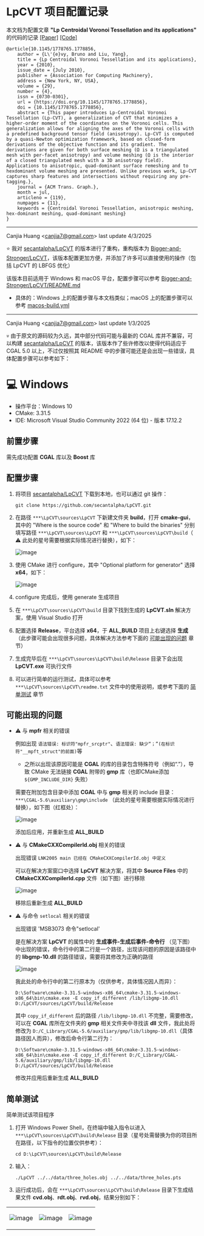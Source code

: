 # LpCVT 项目配置记录

本文档为配置文章 **"Lp Centroidal Voronoi Tessellation and its applications"** 的代码的记录 [[Paper]](https://dl.acm.org/doi/abs/10.1145/1778765.1778856) [[Code]](https://app.box.com/s/vh9mz9eody9xuxj7xtp2f19d8d7gya97)

```
@article{10.1145/1778765.1778856,
    author = {L\'{e}vy, Bruno and Liu, Yang},
    title = {Lp Centroidal Voronoi Tessellation and its applications},
    year = {2010},
    issue_date = {July 2010},
    publisher = {Association for Computing Machinery},
    address = {New York, NY, USA},
    volume = {29},
    number = {4},
    issn = {0730-0301},
    url = {https://doi.org/10.1145/1778765.1778856},
    doi = {10.1145/1778765.1778856},
    abstract = {This paper introduces Lp-Centroidal Voronoi Tessellation (Lp-CVT), a generalization of CVT that minimizes a higher-order moment of the coordinates on the Voronoi cells. This generalization allows for aligning the axes of the Voronoi cells with a predefined background tensor field (anisotropy). Lp-CVT is computed by a quasi-Newton optimization framework, based on closed-form derivations of the objective function and its gradient. The derivations are given for both surface meshing (Ω is a triangulated mesh with per-facet anisotropy) and volume meshing (Ω is the interior of a closed triangulated mesh with a 3D anisotropy field). Applications to anisotropic, quad-dominant surface remeshing and to hexdominant volume meshing are presented. Unlike previous work, Lp-CVT captures sharp features and intersections without requiring any pre-tagging.},
    journal = {ACM Trans. Graph.},
    month = jul,
    articleno = {119},
    numpages = {11},
    keywords = {Centroidal Voronoi Tessellation, anisotropic meshing, hex-dominant meshing, quad-dominant meshing}
}
```

---

Canjia Huang <<canjia7@gmail.com>> last update 4/3/2025

:star: 我对 [secantalpha/LpCVT](https://github.com/secantalpha/LpCVT) 的版本进行了重构，重构版本为 [Bigger-and-Stronger/LpCVT](https://github.com/Bigger-and-Stronger/LpCVT)，该版本配置更加方便，并添加了许多可以直接使用的操作（包括 LpCVT 的 LBFGS 优化）

该版本目前适用于 Windows 和 macOS 平台，配置步骤可以参考 [Bigger-and-Stronger/LpCVT/README.md](https://github.com/Bigger-and-Stronger/LpCVT/blob/main/README.md)
    
- 具体的：Windows 上的配置步骤与本文档类似；macOS 上的配置步骤可以参考 [macos-build.yml](https://github.com/Bigger-and-Stronger/LpCVT/blob/main/.github/workflows/macos-build.yml)

---

Canjia Huang <<canjia7@gmail.com>> last update 1/3/2025

:skull: 由于原文的源码较为久远，其中部分代码可能与最新的 CGAL 库并不兼容，可以构建 [secantalpha/LpCVT](https://github.com/secantalpha/LpCVT) 的版本，该版本作了些许修改以使得代码适应于 CGAL 5.0 以上，不过仅按照其 README 中的步骤可能还是会出现一些错误，具体配置步骤可以参考如下：

# :computer: Windows

- 操作平台：Windows 10
- CMake: 3.31.5
- IDE: Microsoft Visual Studio Community 2022 (64 位) - 版本 17.12.2

## 前置步骤

需先成功配置 **CGAL** 库以及 **Boost** 库

## 配置步骤

1. 将项目 [secantalpha/LpCVT](https://github.com/secantalpha/LpCVT) 下载到本地，也可以通过 git 操作：
   
   ```
   git clone https://github.com/secantalpha/LpCVT.git
   ```

2. 在路径 `***\LpCVT\sources\LpCVT` 下新建文件夹 **build**，打开 **cmake-gui**，其中的 "Where is the source code" 和 "Where to build the binaries" 分别填写路径 `***\LpCVT\sources\LpCVT` 和 `***\LpCVT\sources\LpCVT\build`（ :warning: 此处的星号需要根据实际情况进行替换），如下：

    ![image](.pic/image1.png)

3. 使用 CMake 进行 configure，其中 "Optional platform for generator" 选择 **x64**，如下：

    ![image](.pic/image2.png)

4. configure 完成后，使用 generate 生成项目
5. 在 `***\LpCVT\sources\LpCVT\build` 目录下找到生成的 **LpCVT.sln** 解决方案，使用 Visual Studio 打开
6. 配置选择 **Release**，平台选择 **x64**，于 **ALL_BUILD** 项目上右键选择 **生成**（此步骤可能会出现很多问题，具体解决方法参考下面的 [可能出现的问题](#可能出现的问题) 章节）
7. 生成完毕后在 `***\LpCVT\sources\LpCVT\build\Release` 目录下会出现 **LpCVT.exe** 可执行文件
8. 可以进行简单的运行测试，具体可以参考 `***\LpCVT\sources\LpCVT\readme.txt` 文件中的使用说明，或参考下面的 [简单测试](#简单测试) 章节

## 可能出现的问题
- :warning: 与 **mpfr** 相关的错误

    例如出现 `语法错误: 标识符"mpfr_srcptr"`、`语法错误: 缺少“；”(在标识符"__mpft_struct"的前面)`等

    - 之所以出现该原因可能是 **CGAL** 的库的目录包含特殊符号（例如“.”），导致 CMake 无法链接 **CGAL** 附带的 **gmp** 库（也即CMake添加 `${GMP_INCLUDE_DIR}` 失败）

    需要在附加包含目录中添加 **CGAL** 中与 **gmp** 相关的 include 目录：`***\CGAL-5.6\auxiliary\gmp\include` （此处的星号需要根据实际情况进行替换），如下图（红框处）：

    ![image](.pic/image3.png)

    添加后应用，并重新生成 **ALL_BUILD**

- :warning: 与 **CMakeCXXCompilerId.obj** 相关的错误
  
    出现错误 `LNK2005 main 已经在 CMakeCXXCompilerId.obj 中定义`

    可以在解决方案窗口中选择 **LpCVT** 解决方案，将其中 **Source Files** 中的 **CMakeCXXCompilerId.cpp** 文件（如下图）进行移除

    ![image](.pic/image4.png)

    移除后重新生成 **ALL_BUILD**

- :warning: 与命令 `setlocal` 相关的错误

    出现错误 'MSB3073 命令"setlocal'

    是在解决方案 **LpCVT** 的属性中的 **生成事件-生成后事件-命令行** （见下图）中出现的错误，命令行中的第二行是一个路径，出现该问题的原因是该路径中的 **libgmp-10.dll** 的路径错误，需要将其修改为正确的路径

    ![image](.pic/image5.png)

    我此处的命令行中的第二行原本为（仅供参考，具体情况因人而异）：

    ```
    D:\Software\cmake-3.31.5-windows-x86_64\cmake-3.31.5-windows-x86_64\bin\cmake.exe -E copy_if_different /lib/libgmp-10.dll D:/LpCVT/sources/LpCVT/build/Release
    ```

    其中 `copy_if_different` 后的路径 `/lib/libgmp-10.dll` 不完整，需要修改，可以在 **CGAL** 库所在文件夹的 **gmp** 相关文件夹中寻找该 **dll** 文件，我此处将修改为 `D:/C_Library/CGAL-5.6/auxiliary/gmp/lib/libgmp-10.dll`（具体路径因人而异），修改后命令行第二行为：

    ```
    D:\Software\cmake-3.31.5-windows-x86_64\cmake-3.31.5-windows-x86_64\bin\cmake.exe -E copy_if_different D:/C_Library/CGAL-5.6/auxiliary/gmp/lib/libgmp-10.dll D:/LpCVT/sources/LpCVT/build/Release
    ```

    修改并应用后重新生成 **ALL_BUILD**

## 简单测试

简单测试该项目程序

1. 打开 Windows Power Shell，在终端中输入指令以进入 `***\LpCVT\sources\LpCVT\build\Release` 目录（星号处需替换为你的项目所在路径，以下指令的位置仅供参考）：
   
   ```
   cd D:\LpCVT\sources\LpCVT\build\Release
   ```

2. 输入：

    ```
    ./LpCVT ../../data/three_holes.obj ../../data/three_holes.pts
    ```

3. 运行成功后，会在 `***\LpCVT\sources\LpCVT\build\Release` 目录下生成结果文件 **cvd.obj**、**rdt.obj**、**rvd.obj**，结果分别如下：

<table>
<tr>
<td>

![image](.pic/image8.png)
<td>

![image](.pic/image6.png)
<td>

![image](.pic/image7.png)
</table>
